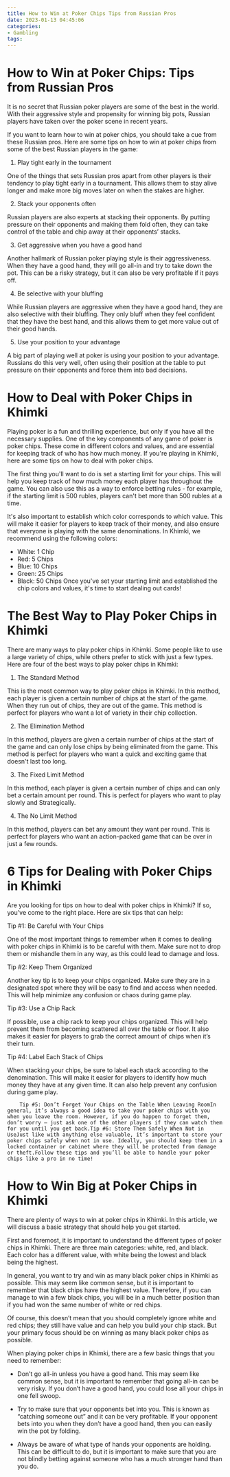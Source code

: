 ```yaml
---
title: How to Win at Poker Chips Tips from Russian Pros
date: 2023-01-13 04:45:06
categories:
- Gambling
tags:
---
```



#  How to Win at Poker Chips: Tips from Russian Pros

It is no secret that Russian poker players are some of the best in the world. With their aggressive style and propensity for winning big pots, Russian players have taken over the poker scene in recent years.

If you want to learn how to win at poker chips, you should take a cue from these Russian pros. Here are some tips on how to win at poker chips from some of the best Russian players in the game:

1. Play tight early in the tournament

One of the things that sets Russian pros apart from other players is their tendency to play tight early in a tournament. This allows them to stay alive longer and make more big moves later on when the stakes are higher.

2. Stack your opponents often

Russian players are also experts at stacking their opponents. By putting pressure on their opponents and making them fold often, they can take control of the table and chip away at their opponents’ stacks.

3. Get aggressive when you have a good hand

Another hallmark of Russian poker playing style is their aggressiveness. When they have a good hand, they will go all-in and try to take down the pot. This can be a risky strategy, but it can also be very profitable if it pays off.

4. Be selective with your bluffing

While Russian players are aggressive when they have a good hand, they are also selective with their bluffing. They only bluff when they feel confident that they have the best hand, and this allows them to get more value out of their good hands.

5. Use your position to your advantage

A big part of playing well at poker is using your position to your advantage. Russians do this very well, often using their position at the table to put pressure on their opponents and force them into bad decisions.

#  How to Deal with Poker Chips in Khimki

Playing poker is a fun and thrilling experience, but only if you have all the necessary supplies. One of the key components of any game of poker is poker chips. These come in different colors and values, and are essential for keeping track of who has how much money. If you're playing in Khimki, here are some tips on how to deal with poker chips.

The first thing you'll want to do is set a starting limit for your chips. This will help you keep track of how much money each player has throughout the game. You can also use this as a way to enforce betting rules - for example, if the starting limit is 500 rubles, players can't bet more than 500 rubles at a time.

It's also important to establish which color corresponds to which value. This will make it easier for players to keep track of their money, and also ensure that everyone is playing with the same denominations. In Khimki, we recommend using the following colors:

- White: 1
Chip
- Red: 5 Chips
- Blue: 10 Chips
- Green: 25 Chips
- Black: 50 Chips
Once you've set your starting limit and established the chip colors and values, it's time to start dealing out cards!

#  The Best Way to Play Poker Chips in Khimki

There are many ways to play poker chips in Khimki. Some people like to use a large variety of chips, while others prefer to stick with just a few types. Here are four of the best ways to play poker chips in Khimki:

1. The Standard Method

This is the most common way to play poker chips in Khimki. In this method, each player is given a certain number of chips at the start of the game. When they run out of chips, they are out of the game. This method is perfect for players who want a lot of variety in their chip collection.

2. The Elimination Method

In this method, players are given a certain number of chips at the start of the game and can only lose chips by being eliminated from the game. This method is perfect for players who want a quick and exciting game that doesn't last too long.

3. The Fixed Limit Method

In this method, each player is given a certain number of chips and can only bet a certain amount per round. This is perfect for players who want to play slowly and Strategically.

4. The No Limit Method

In this method, players can bet any amount they want per round. This is perfect for players who want an action-packed game that can be over in just a few rounds.

#  6 Tips for Dealing with Poker Chips in Khimki

Are you looking for tips on how to deal with poker chips in Khimki? If so, you’ve come to the right place. Here are six tips that can help:

Tip #1: Be Careful with Your Chips

One of the most important things to remember when it comes to dealing with poker chips in Khimki is to be careful with them. Make sure not to drop them or mishandle them in any way, as this could lead to damage and loss.

Tip #2: Keep Them Organized

Another key tip is to keep your chips organized. Make sure they are in a designated spot where they will be easy to find and access when needed. This will help minimize any confusion or chaos during game play.

Tip #3: Use a Chip Rack

If possible, use a chip rack to keep your chips organized. This will help prevent them from becoming scattered all over the table or floor. It also makes it easier for players to grab the correct amount of chips when it’s their turn.

Tip #4: Label Each Stack of Chips

When stacking your chips, be sure to label each stack according to the denomination. This will make it easier for players to identify how much money they have at any given time. It can also help prevent any confusion during game play.




















        Tip #5: Don’t Forget Your Chips on the Table When Leaving RoomIn general, it’s always a good idea to take your poker chips with you when you leave the room. However, if you do happen to forget them, don’t worry – just ask one of the other players if they can watch them for you until you get back.Tip #6: Store Them Safely When Not in UseJust like with anything else valuable, it’s important to store your poker chips safely when not in use. Ideally, you should keep them in a locked container or cabinet where they will be protected from damage or theft.Follow these tips and you’ll be able to handle your poker chips like a pro in no time!

#  How to Win Big at Poker Chips in Khimki

There are plenty of ways to win at poker chips in Khimki. In this article, we will discuss a basic strategy that should help you get started.

First and foremost, it is important to understand the different types of poker chips in Khimki. There are three main categories: white, red, and black. Each color has a different value, with white being the lowest and black being the highest.

In general, you want to try and win as many black poker chips in Khimki as possible. This may seem like common sense, but it is important to remember that black chips have the highest value. Therefore, if you can manage to win a few black chips, you will be in a much better position than if you had won the same number of white or red chips.

Of course, this doesn’t mean that you should completely ignore white and red chips; they still have value and can help you build your chip stack. But your primary focus should be on winning as many black poker chips as possible.

When playing poker chips in Khimki, there are a few basic things that you need to remember:

- Don’t go all-in unless you have a good hand. This may seem like common sense, but it is important to remember that going all-in can be very risky. If you don’t have a good hand, you could lose all your chips in one fell swoop.

- Try to make sure that your opponents bet into you. This is known as “catching someone out” and it can be very profitable. If your opponent bets into you when they don’t have a good hand, then you can easily win the pot by folding.

- Always be aware of what type of hands your opponents are holding. This can be difficult to do, but it is important to make sure that you are not blindly betting against someone who has a much stronger hand than you do.